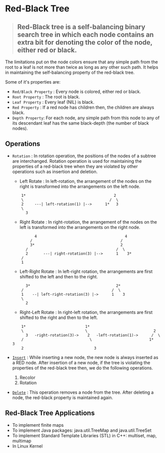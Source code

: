 # Red-Black Tree

> ## Red-Black tree is a self-balancing binary search tree in which each node contains an extra bit for denoting the color of the node, either red or black.

The limitations put on the node colors ensure that any simple path from the root to a leaf is not more than twice as long as any other such path. It helps in maintaining the self-balancing property of the red-black tree.

Some of it's properties are:

- `Red/Black Property` : Every node is colored, either red or black.
- `Root Property` : The root is black.
- `Leaf Property` : Every leaf (NIL) is black.
- `Red Property` : If a red node has children then, the children are always black.
- `Depth Property`: For each node, any simple path from this node to any of its descendant leaf has the same black-depth (the number of black nodes).

## Operations

- `Rotation` : In rotation operation, the positions of the nodes of a subtree are interchanged. Rotation operation is used for maintaining the properties of a red-black tree when they are violated by other operations such as insertion and deletion.

  - Left Rotate : In left-rotation, the arrangement of the nodes on the right is transformed into the arrangements on the left node.

  ```
      1*                                        2
      \                                       /  \
      2     ---| left-rotation(1) |-->      1*   3
      \
        3
  ```

  - Right Rotate : In right-rotation, the arrangement of the nodes on the left is transformed into the arrangements on the right node.

  ```
            4                                        4
          /                                        /
          3*                                       2
        /                                        /  \
        2       ---| right-rotation(3) |-->      1    3*
      /
      1
  ```

  - Left-Right Rotate : In left-right rotation, the arrangements are first shifted to the left and then to the right.

  ```
        3*                                       2*
      /                                        /  \
      1    --| left-right-rotation(3) |->      1    3
      \
        2
  ```

  - Right-Left Rotate : In right-left rotation, the arrangements are first shifted to the right and then to the left.

  ```
      1*                           1*
      \                            \                              2
        3   -right-rotation(3)->    2   -left-rotation(1)->      /  \
      /                              \                          1*   3
      2                                3
  ```

- [`Insert`](https://www.programiz.com/dsa/insertion-in-a-red-black-tree) : While inserting a new node, the new node is always inserted as a RED node. After insertion of a new node, if the tree is violating the properties of the red-black tree then, we do the following operations.

  1. Recolor
  2. Rotation

- [`Delete`](https://www.programiz.com/dsa/deletion-from-a-red-black-tree) : This operation removes a node from the tree. After deleting a node, the red-black property is maintained again.

## Red-Black Tree Applications

- To implement finite maps
- To implement Java packages: java.util.TreeMap and java.util.TreeSet
- To implement Standard Template Libraries (STL) in C++: multiset, map, multimap
- In Linux Kernel
